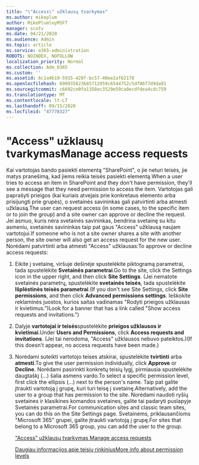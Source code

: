```yaml
---
title: "\"Access\" užklausų tvarkymas"
ms.author: mikeplum
author: MikePlumleyMSFT
manager: scotv
ms.date: 04/21/2020
ms.audience: Admin
ms.topic: article
ms.service: o365-administration
ROBOTS: NOINDEX, NOFOLLOW
localization_priority: Normal
ms.collection: Adm_O365
ms.custom: ''
ms.assetid: 6c1a4b19-5915-428f-bc57-40ee2af62178
ms.openlocfilehash: 690935623685712959c6544752c5df06f7d9da01
ms.sourcegitcommit: c6692ce0fa1358ec3529e59ca0ecdfdea4cdc759
ms.translationtype: MT
ms.contentlocale: lt-LT
ms.lasthandoff: 09/15/2020
ms.locfileid: "47778327"
---
```

# <a name="manage-access-requests"></a><span data-ttu-id="d7b6c-102">"Access" užklausų tvarkymas</span><span class="sxs-lookup"><span data-stu-id="d7b6c-102">Manage access requests</span></span>

<span data-ttu-id="d7b6c-103">Kai vartotojas bando pasiekti elementą "SharePoint", o jie neturi teisės, jie matys pranešimą, kad jiems reikia teisės pasiekti elementą.</span><span class="sxs-lookup"><span data-stu-id="d7b6c-103">When a user tries to access an item in SharePoint and they don't have permission, they'll see a message that they need permission to access the item.</span></span> <span data-ttu-id="d7b6c-104">Vartotojas gali paprašyti prieigos (kai kuriais atvejais prie konkretaus elemento arba prisijungti prie grupės), o svetainės savininkas gali patvirtinti arba atmesti užklausą.</span><span class="sxs-lookup"><span data-stu-id="d7b6c-104">The user can request access (in some cases, to the specific item or to join the group) and a site owner can approve or decline the request.</span></span> <span data-ttu-id="d7b6c-105">Jei asmuo, kuris nėra svetainės savininkas, bendrina svetainę su kitu asmeniu, svetainės savininkas taip pat gaus "Access" užklausą naujam vartotojui.</span><span class="sxs-lookup"><span data-stu-id="d7b6c-105">If someone who is not a site owner shares a site with another person, the site owner will also get an access request for the new user.</span></span> <span data-ttu-id="d7b6c-106">Norėdami patvirtinti arba atmesti "Access" užklausas:</span><span class="sxs-lookup"><span data-stu-id="d7b6c-106">To approve or decline access requests:</span></span>
  
1. <span data-ttu-id="d7b6c-107">Eikite į svetainę, viršuje dešinėje spustelėkite piktogramą parametrai, tada spustelėkite **Svetainės parametrai**.</span><span class="sxs-lookup"><span data-stu-id="d7b6c-107">Go to the site, click the Settings icon in the upper right, and then click **Site Settings**.</span></span> <span data-ttu-id="d7b6c-108">(Jei nematote svetainės parametrų, spustelėkite **svetainės teisės**, tada spustelėkite **Išplėstinės teisės parametrai**.</span><span class="sxs-lookup"><span data-stu-id="d7b6c-108">(If you don't see Site Settings, click **Site permissions**, and then click **Advanced permissions settings**.</span></span> <span data-ttu-id="d7b6c-109">Ieškokite reklaminės juostos, kurios saitas vadinamas "Rodyti prieigos užklausas ir kvietimus.")</span><span class="sxs-lookup"><span data-stu-id="d7b6c-109">Look for a banner that has a link called "Show access requests and invitations.")</span></span>
    
2. <span data-ttu-id="d7b6c-110">Dalyje **vartotojai ir teisės**spustelėkite **prieigos užklausos ir kvietimai**.</span><span class="sxs-lookup"><span data-stu-id="d7b6c-110">Under **Users and Permissions**, click **Access requests and invitations**.</span></span> <span data-ttu-id="d7b6c-111">(Jei tai nerodoma, "Access" užklausos nebuvo pateiktos.)</span><span class="sxs-lookup"><span data-stu-id="d7b6c-111">(If this doesn't appear, no access requests have been made.)</span></span>
    
3. <span data-ttu-id="d7b6c-112">Norėdami suteikti vartotojo teises atskirai, spustelėkite **tvirtinti** arba **atmesti**.</span><span class="sxs-lookup"><span data-stu-id="d7b6c-112">To give the user permission individually, click **Approve** or **Decline**.</span></span> <span data-ttu-id="d7b6c-113">Norėdami pasirinkti konkretų teisių lygį, pirmiausia spustelėkite daugtaškį (...) šalia asmens vardo.</span><span class="sxs-lookup"><span data-stu-id="d7b6c-113">To select a specific permission level, first click the ellipsis (...) next to the person's name.</span></span> <span data-ttu-id="d7b6c-114">Taip pat galite įtraukti vartotoją į grupę, kuri turi teisę į svetainę.</span><span class="sxs-lookup"><span data-stu-id="d7b6c-114">Alternatively, add the user to a group that has permission to the site.</span></span> <span data-ttu-id="d7b6c-115">Norėdami naudoti ryšių svetaines ir klasikines komandos svetaines, galite tai padaryti puslapyje Svetainės parametrai.</span><span class="sxs-lookup"><span data-stu-id="d7b6c-115">For communication sites and classic team sites, you can do this on the Site Settings page.</span></span> <span data-ttu-id="d7b6c-116">Svetainėms, priklausančioms "Microsoft 365" grupei, galite įtraukti vartotoją į grupę.</span><span class="sxs-lookup"><span data-stu-id="d7b6c-116">For sites that belong to a Microsoft 365 group, you can add the user to the group.</span></span>
    
    [<span data-ttu-id="d7b6c-117">"Access" užklausų tvarkymas </span><span class="sxs-lookup"><span data-stu-id="d7b6c-117">Manage access requests </span></span>](https://go.microsoft.com/fwlink/?linkid=2008747)
    
    [<span data-ttu-id="d7b6c-118">Daugiau informacijos apie teisių rinkinius</span><span class="sxs-lookup"><span data-stu-id="d7b6c-118">More info about permission levels</span></span>](https://go.microsoft.com/fwlink/?linkid=867071)
    

